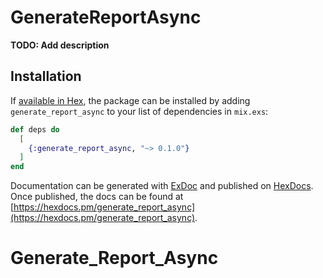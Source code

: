 # GenerateReportAsync

**TODO: Add description**

## Installation

If [available in Hex](https://hex.pm/docs/publish), the package can be installed
by adding `generate_report_async` to your list of dependencies in `mix.exs`:

```elixir
def deps do
  [
    {:generate_report_async, "~> 0.1.0"}
  ]
end
```

Documentation can be generated with [ExDoc](https://github.com/elixir-lang/ex_doc)
and published on [HexDocs](https://hexdocs.pm). Once published, the docs can
be found at [https://hexdocs.pm/generate_report_async](https://hexdocs.pm/generate_report_async).

# Generate_Report_Async

